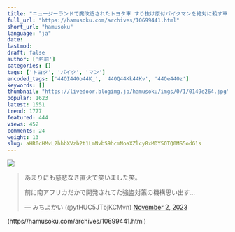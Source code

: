 ```yaml
---
title: "ニュージーランドで魔改造されたトヨタ車 すり抜け原付バイクマンを絶対に殺す車として生まれ変わる"
full_url: "https://hamusoku.com/archives/10699441.html"
short_url: "hamusoku"
language: "ja"
date: 
lastmod: 
draft: false
author: ['名前']
categories: []
tags: ['トヨタ', 'バイク', 'マン']
encoded_tags: ['44OI44Oo44K_', '44OQ44Kk44Kv', '44Oe44Oz']
keywords: []
thumbnail: "https://livedoor.blogimg.jp/hamusoku/imgs/0/1/0149e264.jpg"
popular: 1623
latest: 1551
trend: 1777
featured: 444
views: 452
comments: 24
weight: 13
slug: aHR0cHMvL2hhbXVzb2t1LmNvbS9hcmNoaXZlcy8xMDY5OTQ0MS5odG1s
---
```


![](https://livedoor.blogimg.jp/hamusoku/imgs/0/1/0149e264.jpg)

<blockquote class='twitter-tweet'><p></p><p>あまりにも慈悲なき直火で笑いました笑。</p><p lang='ja' dir='ltr'>前に南アフリカだかで開発されてた強盗対策の機構思い出す…</p>— みちよかい (@ytHUC5JTbjKCMvn) <a href='https//twitter.com/ytHUC5JTbjKCMvn/status/1719883111721554407?ref_src=twsrc%5Etfw'>November 2, 2023</a></blockquote> 

(https//hamusoku.com/archives/10699441.html)
